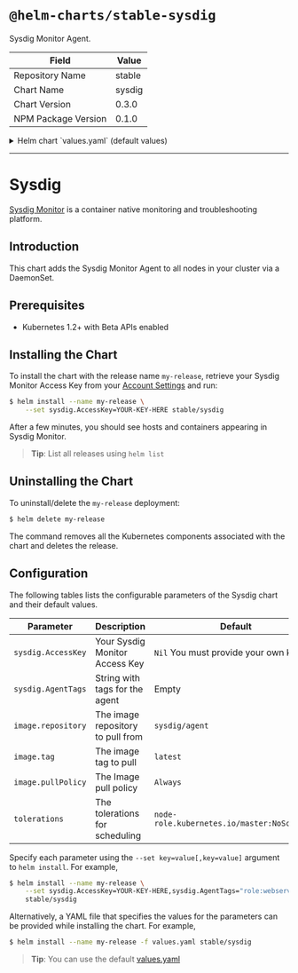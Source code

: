 # `@helm-charts/stable-sysdig`

Sysdig Monitor Agent.

| Field               | Value  |
| ------------------- | ------ |
| Repository Name     | stable |
| Chart Name          | sysdig |
| Chart Version       | 0.3.0  |
| NPM Package Version | 0.1.0  |

<details>

<summary>Helm chart `values.yaml` (default values)</summary>

```yaml
# Default values for Sysdig Monitor Helm package.

rbac:
  # true here enables creation of rbac resources
  install: false
  # rbac version
  apiVersion: v1beta1

image:
  repository: 'sysdig/agent'
  tag: 'latest'
  pullPolicy: 'Always'

sysdig:
  # Required: You need your Sysdig Monitor access key before running agents.
  #AccessKey: ""

  # Optional: Key-value agent tags following the format "key:val,key2:val2".
  AgentTags: ''

  serviceAccountName: 'sysdig-account'

resources:
  requests:
    cpu: 100m
    memory: 512Mi
  limits:
    cpu: 500m
    memory: 768Mi

# Allow sysdig to run on Kubernetes 1.6 masters.
tolerations:
  - effect: NoSchedule
    key: node-role.kubernetes.io/master
```

</details>

---

# Sysdig

[Sysdig Monitor](https://www.sysdig.com/) is a container native monitoring and troubleshooting platform.

## Introduction

This chart adds the Sysdig Monitor Agent to all nodes in your cluster via a DaemonSet.

## Prerequisites

- Kubernetes 1.2+ with Beta APIs enabled

## Installing the Chart

To install the chart with the release name `my-release`, retrieve your Sysdig Monitor Access Key from your [Account Settings](https://app.sysdigcloud.com/#/settings/user) and run:

```bash
$ helm install --name my-release \
    --set sysdig.AccessKey=YOUR-KEY-HERE stable/sysdig
```

After a few minutes, you should see hosts and containers appearing in Sysdig Monitor.

> **Tip**: List all releases using `helm list`

## Uninstalling the Chart

To uninstall/delete the `my-release` deployment:

```bash
$ helm delete my-release
```

The command removes all the Kubernetes components associated with the chart and deletes the release.

## Configuration

The following tables lists the configurable parameters of the Sysdig chart and their default values.

| Parameter          | Description                       | Default                                     |
| ------------------ | --------------------------------- | ------------------------------------------- |
| `sysdig.AccessKey` | Your Sysdig Monitor Access Key    | `Nil` You must provide your own key         |
| `sysdig.AgentTags` | String with tags for the agent    | Empty                                       |
| `image.repository` | The image repository to pull from | `sysdig/agent`                              |
| `image.tag`        | The image tag to pull             | `latest`                                    |
| `image.pullPolicy` | The Image pull policy             | `Always`                                    |
| `tolerations`      | The tolerations for scheduling    | `node-role.kubernetes.io/master:NoSchedule` |

Specify each parameter using the `--set key=value[,key=value]` argument to `helm install`. For example,

```bash
$ helm install --name my-release \
    --set sysdig.AccessKey=YOUR-KEY-HERE,sysdig.AgentTags="role:webserver,location:europe" \
    stable/sysdig
```

Alternatively, a YAML file that specifies the values for the parameters can be provided while installing the chart. For example,

```bash
$ helm install --name my-release -f values.yaml stable/sysdig
```

> **Tip**: You can use the default [values.yaml](values.yaml)
